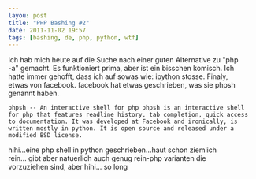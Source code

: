 ```yaml
---
layou: post
title: "PHP Bashing #2"
date: 2011-11-02 19:57
tags: [bashing, de, php, python, wtf]
---
```


Ich hab mich heute auf die Suche nach einer guten Alternative zu "php           
-a" gemacht. Es funktioniert prima, aber ist ein bisschen komisch. Ich          
hatte immer gehofft, dass ich auf sowas wie: ipython stosse. Finaly,            
etwas von facebook. facebook hat etwas geschrieben, was sie phpsh               
genannt haben.                                                                  
                                                                                
    phpsh -- An interactive shell for php phpsh is an interactive shell         
    for php that features readline history, tab completion, quick access        
    to documentation. It was developed at Facebook and ironically, is           
    written mostly in python. It is open source and released under a            
    modified BSD license.                                                       
                                                                                
hihi...eine php shell in python geschrieben...haut schon ziemlich               
rein... gibt aber natuerlich auch genug rein-php varianten die                  
vorzuziehen sind, aber hihi... so long
